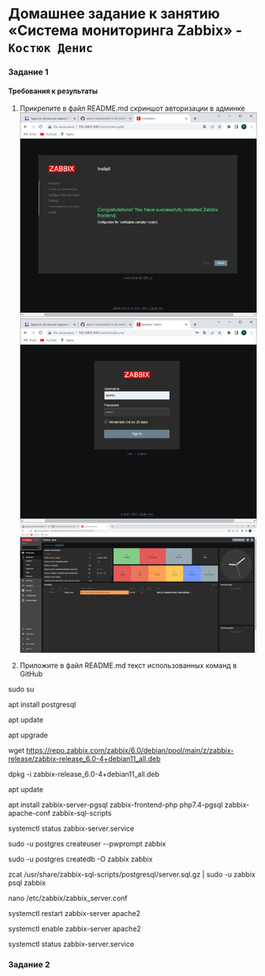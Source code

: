 # Домашнее задание к занятию «Система мониторинга Zabbix» - `Костюк Денис`

### Задание 1
#### Требования к результаты 

1. Прикрепите в файл README.md скриншот авторизации в админке
   ![Скрин1](https://github.com/denniskostyuk/zabbix-1/blob/main/screen-11.png)
   ![Скрин2](https://github.com/denniskostyuk/zabbix-1/blob/main/screen-12.png)
   ![Скрин3](https://github.com/denniskostyuk/zabbix-1/blob/main/screen-13.png)
   
2. Приложите в файл README.md текст использованных команд в GitHub

sudo su

apt install postgresql

apt update

apt upgrade

wget https://repo.zabbix.com/zabbix/6.0/debian/pool/main/z/zabbix-release/zabbix-release_6.0-4+debian11_all.deb

dpkg -i zabbix-release_6.0-4+debian11_all.deb

apt update

apt install zabbix-server-pgsql zabbix-frontend-php php7.4-pgsql zabbix-apache-conf zabbix-sql-scripts

systemctl status zabbix-server.service

sudo -u postgres createuser --pwprompt zabbix

sudo -u postgres createdb -O zabbix zabbix

zcat /usr/share/zabbix-sql-scripts/postgresql/server.sql.gz | sudo -u zabbix psql zabbix

nano /etc/zabbix/zabbix_server.conf

systemctl restart zabbix-server apache2

systemctl enable zabbix-server apache2

systemctl status zabbix-server.service


### Задание 2
